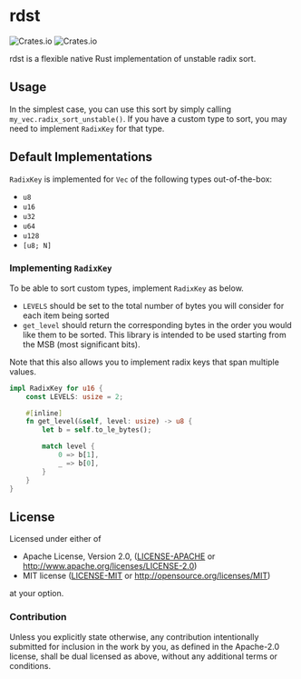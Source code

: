 # rdst

![Crates.io](https://img.shields.io/crates/l/rdst?style=flat-square)
![Crates.io](https://img.shields.io/crates/v/rdst?style=flat-square)

rdst is a flexible native Rust implementation of unstable radix sort.

## Usage

In the simplest case, you can use this sort by simply calling `my_vec.radix_sort_unstable()`. If you have a custom type to sort, you may need to implement `RadixKey` for that type.

## Default Implementations

`RadixKey` is implemented for `Vec` of the following types out-of-the-box:

 * `u8`
 * `u16`
 * `u32`
 * `u64`
 * `u128`
 * `[u8; N]`

### Implementing `RadixKey`

To be able to sort custom types, implement `RadixKey` as below.

 * `LEVELS` should be set to the total number of bytes you will consider for each item being sorted
 * `get_level` should return the corresponding bytes in the order you would like them to be sorted. This library is intended to be used starting from the MSB (most significant bits).

Note that this also allows you to implement radix keys that span multiple values.

```rust
impl RadixKey for u16 {
    const LEVELS: usize = 2;

    #[inline]
    fn get_level(&self, level: usize) -> u8 {
        let b = self.to_le_bytes();

        match level {
            0 => b[1],
            _ => b[0],
        }
    }
}
```

## License

Licensed under either of

* Apache License, Version 2.0, ([LICENSE-APACHE](LICENSE-APACHE) or http://www.apache.org/licenses/LICENSE-2.0)
* MIT license ([LICENSE-MIT](LICENSE-MIT) or http://opensource.org/licenses/MIT)

at your option.

### Contribution

Unless you explicitly state otherwise, any contribution intentionally submitted for inclusion in the work by you, as defined in the Apache-2.0 license, shall be dual licensed as above, without any additional terms or conditions.
